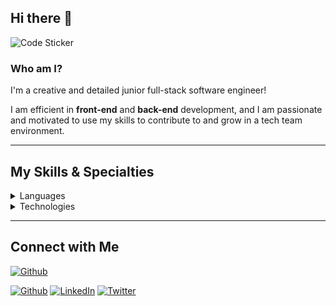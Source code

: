 ## Hi there 👋

![Code Sticker](https://media.giphy.com/media/QTfX9Ejfra3ZmNxh6B/giphy.gif)


### Who am I?

I'm a creative and detailed junior full-stack software engineer!

I am efficient in **front-end** and **back-end** development, and I am passionate and motivated to use my skills to contribute to and grow in a tech team environment.

---

## My Skills & Specialties

<details>
<summary>Languages</summary>

- [x] HTML5
- [x] CSS3
- [x] JavaScript
- [x] React
- [x] Python
- [x] Django

</details>

<details>
<summary>Technologies</summary>

- [x] MVC Frameworks
- [x] AWS
- [x] PostgreSQL
- [x] SQL
- [x] Git
- [x] Heroku    
- [x] RESTful APIs 

</details>

***

## Connect with Me

<a href="https://github.com/alissatroiano" target="_blank">![Github](https://img.shields.io/badge/-Github-181717?style=for-the-badge&logo=Github&logoColor=white)</a>

[![Github](https://img.shields.io/badge/-Github-181717?style=for-the-badge&logo=Github&logoColor=white)](https://github.com/alissatroiano)
[![LinkedIn](https://img.shields.io/badge/-LinkedIn-0077B5?style=for-the-badge&logo=LinkedIn&logoColor=white)](https://www.linkedin.com/in/alissatroiano/)
[![Twitter](https://img.shields.io/badge/-Twitter-1DA1F2?style=for-the-badge&logo=Twitter&logoColor=white)](https://twitter.com/alissamtroiano)